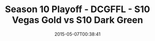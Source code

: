 ---
title: Season 10 Playoff - DCGFFL - S10 Vegas Gold vs S10 Dark Green
teams-score:
- team: _teams/s10-vegas-gold.md
  score:
- team: _teams/s10-dark-green.md
  score: 34
mvp: Jamar W. (Vegas Gold), Peter P. (Dark Green)
game-ball: N/A
season: 10
week: 9
date: '2015-05-07T00:38:41'
pageid: season-10-playoff-4448-vs-4421
---